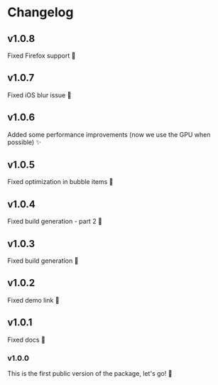 # Changelog

## v1.0.8

Fixed Firefox support 🔧

## v1.0.7

Fixed iOS blur issue 🔧

## v1.0.6

Added some performance improvements (now we use the GPU when possible) ✨

## v1.0.5

Fixed optimization in bubble items 🔧

## v1.0.4

Fixed build generation - part 2 🔧

## v1.0.3

Fixed build generation 🔧

## v1.0.2

Fixed demo link 🔧

## v1.0.1

Fixed docs 🔧

### v1.0.0

This is the first public version of the package, let's go! 🚀
